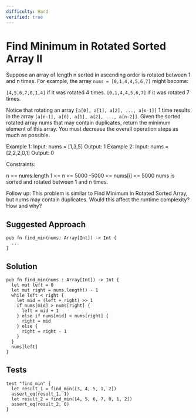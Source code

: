 ```yaml
---
difficulty: Hard
verified: true
---
```


# Find Minimum in Rotated Sorted Array II

Suppose an array of length n sorted in ascending order is rotated between 1 and n times. For example, the array `nums = [0,1,4,4,5,6,7]` might become:

`[4,5,6,7,0,1,4]` if it was rotated 4 times.
`[0,1,4,4,5,6,7]` if it was rotated 7 times.

Notice that rotating an array `[a[0], a[1], a[2], ..., a[n-1]]` 1 time results in the array `[a[n-1], a[0], a[1], a[2], ..., a[n-2]]`.
Given the sorted rotated array nums that may contain duplicates, return the minimum element of this array.
You must decrease the overall operation steps as much as possible.

Example 1:
Input: nums = [1,3,5]
Output: 1
Example 2:
Input: nums = [2,2,2,0,1]
Output: 0

Constraints:

n == nums.length
1 <= n <= 5000
-5000 <= nums[i] <= 5000
nums is sorted and rotated between 1 and n times.

Follow up: This problem is similar to Find Minimum in Rotated Sorted Array, but nums may contain duplicates. Would this affect the runtime complexity? How and why?

## Suggested Approach

```mbt nocheck
pub fn find_min(nums: Array[Int]) -> Int {
  ...
}
```

## Solution

```mbt
pub fn find_min(nums : Array[Int]) -> Int {
  let mut left = 0
  let mut right = nums.length() - 1
  while left < right {
    let mid = (left + right) >> 1
    if nums[mid] > nums[right] {
      left = mid + 1
    } else if nums[mid] < nums[right] {
      right = mid
    } else {
      right = right - 1
    }
  }
  nums[left]
}
```

## Tests

```moonbit
test "find_min" {
  let result_1 = find_min([3, 4, 5, 1, 2])
  assert_eq(result_1, 1)
  let result_2 = find_min([4, 5, 6, 7, 0, 1, 2])
  assert_eq(result_2, 0)
}
```
